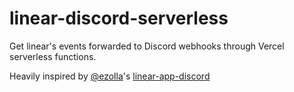 # linear-discord-serverless

Get linear's events forwarded to Discord webhooks through Vercel serverless functions.

Heavily inspired by [@ezolla](https://github.com/ezolla)'s [linear-app-discord](https://github.com/ezolla/linear-app-discord)
